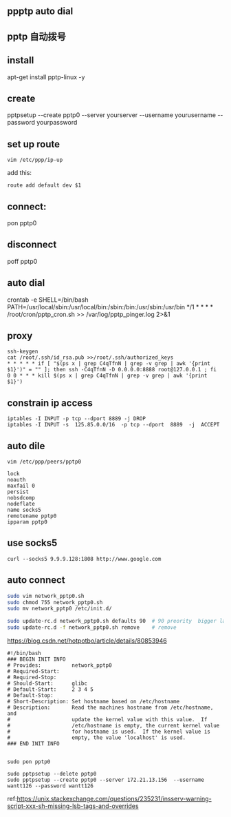 ## ppptp auto dial
## pptp 自动拨号

## install
apt-get install pptp-linux -y

## create 
pptpsetup --create pptp0 --server yourserver  --username yourusername --password yourpassword

## set up route
```shell
vim /etc/ppp/ip-up
```
add this:
```shell
route add default dev $1
```

## connect:
pon pptp0
## disconnect
poff pptp0

## auto dial
crontab -e
SHELL=/bin/bash
PATH=/usr/local/sbin:/usr/local/bin:/sbin:/bin:/usr/sbin:/usr/bin
*/1  * * * * /root/cron/pptp_cron.sh >> /var/log/pptp_pinger.log 2>&1


## proxy

```shell
ssh-keygen
cat /root/.ssh/id_rsa.pub >>/root/.ssh/authorized_keys
* * * * * if [ "$(ps x | grep C4qTfnN | grep -v grep | awk '{print $1}')" = "" ]; then ssh -C4qTfnN -D 0.0.0.0:8888 root@127.0.0.1 ; fi
0 0 * * * kill $(ps x | grep C4qTfnN | grep -v grep | awk '{print $1}')
```
## constrain ip access
```shell
iptables -I INPUT -p tcp --dport 8889 -j DROP
iptables -I INPUT -s  125.85.0.0/16  -p tcp --dport  8889  -j  ACCEPT
```

## auto dile
```shell
vim /etc/ppp/peers/pptp0
```
```text
lock
noauth
maxfail 0  
persist
nobsdcomp
nodeflate
name socks5
remotename pptp0
ipparam pptp0
```
## use socks5
```shell
curl --socks5 9.9.9.128:1808 http://www.google.com
```

## auto connect 

```bash
sudo vim network_pptp0.sh
sudo chmod 755 network_pptp0.sh
sudo mv network_pptp0 /etc/init.d/

sudo update-rc.d network_pptp0.sh defaults 90  # 90 preority  bigger latter
sudo update-rc.d -f network_pptp0.sh remove    # remove

```


https://blog.csdn.net/hotpotbo/article/details/80853946

```shell
#!/bin/bash
### BEGIN INIT INFO
# Provides:          network_pptp0
# Required-Start:
# Required-Stop:
# Should-Start:      glibc
# Default-Start:     2 3 4 5
# Default-Stop:      
# Short-Description: Set hostname based on /etc/hostname
# Description:       Read the machines hostname from /etc/hostname, and
#                    update the kernel value with this value.  If
#                    /etc/hostname is empty, the current kernel value
#                    for hostname is used.  If the kernel value is
#                    empty, the value 'localhost' is used.
### END INIT INFO


sudo pon pptp0

```
```shell
sudo pptpsetup --delete pptp0
sudo pptpsetup --create pptp0 --server 172.21.13.156  --username  wantt126 --password wantt126
```

ref:https://unix.stackexchange.com/questions/235231/insserv-warning-script-xxx-sh-missing-lsb-tags-and-overrides
